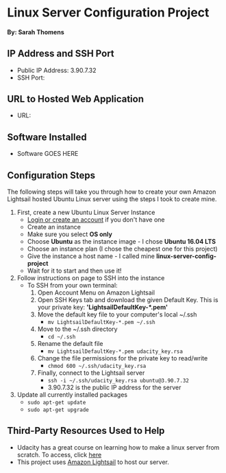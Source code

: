 # Linux Server Configuration Project

#### By: Sarah Thomens


## IP Address and SSH Port

* Public IP Address: 3.90.7.32
* SSH Port:


## URL to Hosted Web Application

* URL:


## Software Installed

* Software GOES HERE


## Configuration Steps

The following steps will take you through how to create your own Amazon Lightsail hosted Ubuntu Linux server using the steps I took to create mine.

1. First, create a new Ubuntu Linux Server Instance
	* [Login or create an account](https://lightsail.aws.amazon.com/) if you don't have one
	* Create an instance
	* Make sure you select <strong>OS only</strong>
	* Choose <strong>Ubuntu</strong> as the instance image - I chose <strong>Ubuntu 16.04 LTS</strong>
	* Choose an instance plan (I chose the cheapest one for this project)
	* Give the instance a host name - I called mine <strong>linux-server-config-project</strong>
	* Wait for it to start and then use it!
2. Follow instructions on page to SSH into the instance
	* To SSH from your own terminal:
		1. Open Account Menu on Amazon Lightsail
		2. Open SSH Keys tab and download the given Default Key. This is your private key: <strong>'LightsailDefaultKey-\*.pem'</strong>
		3. Move the default key file to your computer's local ~/.ssh
			* `mv LightsailDefaultKey-*.pem ~/.ssh`
		4. Move to the ~/.ssh directory
			* `cd ~/.ssh`
		4. Rename the default file
			* `mv LightsailDefaultKey-*.pem udacity_key.rsa`
		5. Change the file permissions for the private key to read/write
			* `chmod 600 ~/.ssh/udacity_key.rsa`
		6. Finally, connect to the Lightsail server
			* `ssh -i ~/.ssh/udacity_key.rsa ubuntu@3.90.7.32`
			* 3.90.7.32 is the public IP address for the server
3. Update all currently installed packages
	* `sudo apt-get update`
	* `sudo apt-get upgrade`

## Third-Party Resources Used to Help

* Udacity has a great course on learning how to make a linux server from scratch. To access, click [here](https://classroom.udacity.com/courses/ud299)
* This project uses [Amazon Lightsail](https://lightsail.aws.amazon.com/ls/webapp/home/instances) to host our server.
